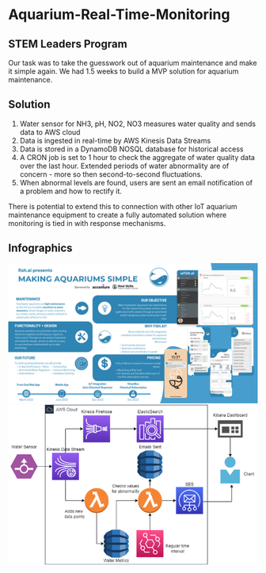 # Aquarium-Real-Time-Monitoring

## STEM Leaders Program

Our task was to take the guesswork out of aquarium maintenance and make it simple again. We had 1.5 weeks to build a MVP solution for aquarium maintenance. 

## Solution

1.    Water sensor for NH3, pH, NO2, NO3 measures water quality and sends data to AWS cloud
2.    Data is ingested in real-time by AWS Kinesis Data Streams
3.    Data is stored in a DynamoDB NOSQL database for historical access
4.    A CRON job is set to 1 hour to check the aggregate of water quality data over the last hour. Extended periods of water abnormality are of concern - more so then second-to-second fluctuations.
5.    When abnormal levels are found, users are sent an email notification of a problem and how to rectify it.

There is potential to extend this to connection with other IoT aquarium maintenance equipment to create a fully automated solution where monitoring is tied in with response mechanisms.

## Infographics

![image](/res/Infographic.png)
![image](/presentation/aws-architecture.png)
